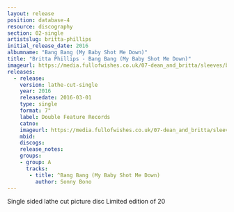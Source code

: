 ```yaml
---
layout: release
position: database-4
resource: discography
section: 02-single
artistslug: britta-phillips
initial_release_date: 2016
albumname: "Bang Bang (My Baby Shot Me Down)"
title: "Britta Phillips - Bang Bang (My Baby Shot Me Down)"
imageurl: https://media.fullofwishes.co.uk/07-dean_and_britta/sleeves/britta-phillips-bang-bang-my-baby-shot-me-down.jpg
releases:
  - release:
    version: lathe-cut-single
    year: 2016
    releasedate: 2016-03-01
    type: single
    format: 7"
    label: Double Feature Records
    catno:
    imageurl: https://media.fullofwishes.co.uk/07-dean_and_britta/sleeves/britta-phillips-bang-bang-my-baby-shot-me-down.jpg
    mbid:
    discogs:
    release_notes:
    groups:
    - group: A
      tracks:
       - title: ^Bang Bang (My Baby Shot Me Down)
         author: Sonny Bono
---
```

Single sided lathe cut picture disc
Limited edition of 20
